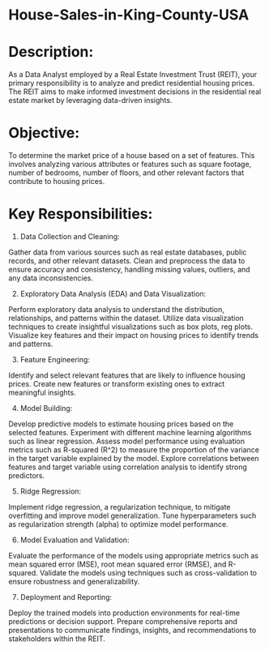 # House-Sales-in-King-County-USA

# Description: 

As a Data Analyst employed by a Real Estate Investment Trust (REIT), your primary responsibility is to analyze and predict residential housing prices. The REIT aims to make informed investment decisions in the residential real estate market by leveraging data-driven insights.

# Objective:

To determine the market price of a house based on a set of features. This involves analyzing various attributes or features such as square footage, number of bedrooms, number of floors, and other relevant factors that contribute to housing prices.


# Key Responsibilities:

1) Data Collection and Cleaning:

Gather data from various sources such as real estate databases, public records, and other relevant datasets.
Clean and preprocess the data to ensure accuracy and consistency, handling missing values, outliers, and any data inconsistencies.

2) Exploratory Data Analysis (EDA) and Data Visualization:

Perform exploratory data analysis to understand the distribution, relationships, and patterns within the dataset.
Utilize data visualization techniques to create insightful visualizations such as box plots, reg plots.
Visualize key features and their impact on housing prices to identify trends and patterns.

3) Feature Engineering:

Identify and select relevant features that are likely to influence housing prices.
Create new features or transform existing ones to extract meaningful insights.

4) Model Building:

Develop predictive models to estimate housing prices based on the selected features.
Experiment with different machine learning algorithms such as linear regression.
Assess model performance using evaluation metrics such as R-squared (R^2) to measure the proportion of the variance in the target variable explained by the model.
Explore correlations between features and target variable using correlation analysis to identify strong predictors.

5) Ridge Regression:

Implement ridge regression, a regularization technique, to mitigate overfitting and improve model generalization.
Tune hyperparameters such as regularization strength (alpha) to optimize model performance.

6) Model Evaluation and Validation:

Evaluate the performance of the models using appropriate metrics such as mean squared error (MSE), root mean squared error (RMSE), and R-squared.
Validate the models using techniques such as cross-validation to ensure robustness and generalizability.

7) Deployment and Reporting:

Deploy the trained models into production environments for real-time predictions or decision support.
Prepare comprehensive reports and presentations to communicate findings, insights, and recommendations to stakeholders within the REIT.

